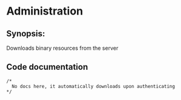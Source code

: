 # Administration
## Synopsis:
Downloads binary resources from the server
## Code documentation
```gml
/*
  No docs here, it automatically downloads upon authenticating
*/
```
